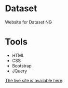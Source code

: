 # Dataset

Website for Dataset NG

# Tools

<ul>
    <li>HTML</li>
    <li>CSS</li>
    <li>Bootstrap</li>
    <li>JQuery</li>
</ul>

[The live site is available here](http://www.datasetng.com/).
